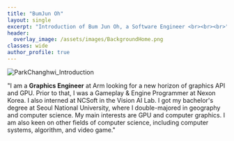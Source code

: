 ```yaml
---
title: "BumJun Oh"
layout: single
excerpt: "Introduction of Bum Jun Oh, a Software Engineer <br><br><br>"
header:
  overlay_image: /assets/images/BackgroundHome.png
classes: wide
author_profile: true
---
```


![ParkChanghwi_Introduction](../Images/home/BumJunOh_Intro.jpg)

"I am a **Graphics Engineer** at Arm looking for a new horizon of graphics API and GPU. Prior to that, I was a Gameplay & Engine Programmer at Nexon Korea. I also interned at NCSoft in the Vision AI Lab. I got my bachelor's degree at Seoul National University, where I double-majored in geography and computer science. My main interests are GPU and computer graphics. I am also keen on other fields of computer science, including computer systems, algorithm, and video game."
